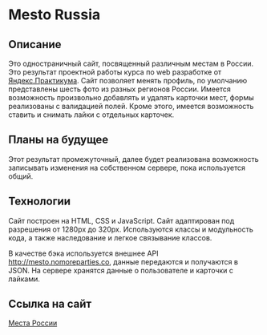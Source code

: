 # Mesto Russia

## Описание
Это одностраничный сайт, посвященный различным местам в России. Это результат проектной работы курса по web разработке от [Яндекс.Практикума](https://praktikum.yandex.ru/).
Сайт позволяет менять профиль, по умолчанию представлены шесть фото из разных регионов России.
Имеется возможность произвольно добавлять и удалять карточки мест, формы реализованы с валидацией полей.
Кроме этого, имеется возможность ставить и снимать лайки с отдельных карточек.

## Планы на будущее
 Этот результат промежуточный, далее будет реализована возможность записывать изменения на собственном сервере, пока используется общий.

## Технологии
Сайт построен на HTML, CSS и JavaScript.
Сайт адаптирован под разрешения от 1280px до 320px.
Используются классы и модульность кода, а также наследование и легкое связывание классов.

В качестве бэка используется внешнее API http://mesto.nomoreparties.co, данные передаются и получаются в JSON.
На сервере хранятся данные о пользователе и карточки с лайками.


## Ссылка на сайт
[Места России](https://osa-yp.github.io/mesto/)
